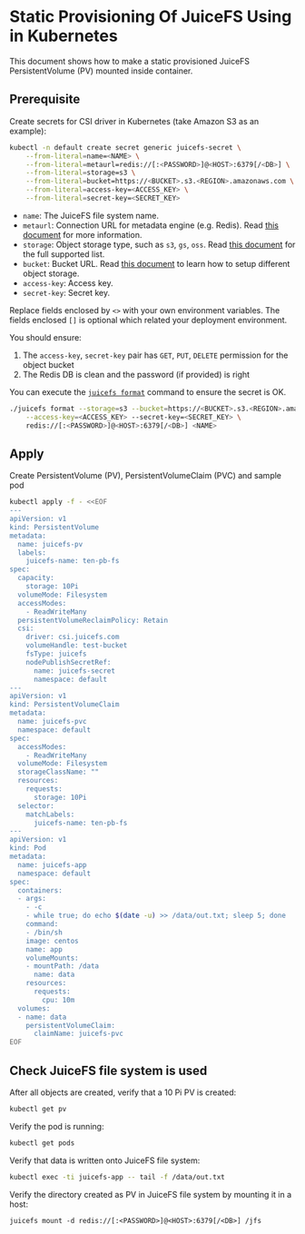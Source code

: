 # Static Provisioning Of JuiceFS Using in Kubernetes 

This document shows how to make a static provisioned JuiceFS PersistentVolume (PV) mounted inside container.

## Prerequisite

Create secrets for CSI driver in Kubernetes (take Amazon S3 as an example):

```sh
kubectl -n default create secret generic juicefs-secret \
    --from-literal=name=<NAME> \
    --from-literal=metaurl=redis://[:<PASSWORD>]@<HOST>:6379[/<DB>] \
    --from-literal=storage=s3 \
    --from-literal=bucket=https://<BUCKET>.s3.<REGION>.amazonaws.com \
    --from-literal=access-key=<ACCESS_KEY> \
    --from-literal=secret-key=<SECRET_KEY>
```

- `name`: The JuiceFS file system name.
- `metaurl`: Connection URL for metadata engine (e.g. Redis). Read [this document](https://github.com/juicedata/juicefs/blob/main/docs/en/databases_for_metadata.md) for more information.
- `storage`: Object storage type, such as `s3`, `gs`, `oss`. Read [this document](https://github.com/juicedata/juicefs/blob/main/docs/en/how_to_setup_object_storage.md) for the full supported list.
- `bucket`: Bucket URL. Read [this document](https://github.com/juicedata/juicefs/blob/main/docs/en/how_to_setup_object_storage.md) to learn how to setup different object storage.
- `access-key`: Access key.
- `secret-key`: Secret key.

Replace fields enclosed by `<>` with your own environment variables. The fields enclosed `[]` is optional which related your deployment environment.

You should ensure:
1. The `access-key`, `secret-key` pair has `GET`, `PUT`, `DELETE` permission for the object bucket
2. The Redis DB is clean and the password (if provided) is right

You can execute the [`juicefs format`](https://github.com/juicedata/juicefs/#format-a-volume) command to ensure the secret is OK.

```sh
./juicefs format --storage=s3 --bucket=https://<BUCKET>.s3.<REGION>.amazonaws.com \
    --access-key=<ACCESS_KEY> --secret-key=<SECRET_KEY> \
    redis://[:<PASSWORD>]@<HOST>:6379[/<DB>] <NAME>
```

## Apply

Create PersistentVolume (PV), PersistentVolumeClaim (PVC) and sample pod

```sh
kubectl apply -f - <<EOF
---
apiVersion: v1
kind: PersistentVolume
metadata:
  name: juicefs-pv
  labels:
    juicefs-name: ten-pb-fs
spec:
  capacity:
    storage: 10Pi
  volumeMode: Filesystem
  accessModes:
    - ReadWriteMany
  persistentVolumeReclaimPolicy: Retain
  csi:
    driver: csi.juicefs.com
    volumeHandle: test-bucket
    fsType: juicefs
    nodePublishSecretRef:
      name: juicefs-secret
      namespace: default
---
apiVersion: v1
kind: PersistentVolumeClaim
metadata:
  name: juicefs-pvc
  namespace: default
spec:
  accessModes:
    - ReadWriteMany
  volumeMode: Filesystem
  storageClassName: ""
  resources:
    requests:
      storage: 10Pi
  selector:
    matchLabels:
      juicefs-name: ten-pb-fs
---
apiVersion: v1
kind: Pod
metadata:
  name: juicefs-app
  namespace: default
spec:
  containers:
  - args:
    - -c
    - while true; do echo $(date -u) >> /data/out.txt; sleep 5; done
    command:
    - /bin/sh
    image: centos
    name: app
    volumeMounts:
    - mountPath: /data
      name: data
    resources:
      requests:
        cpu: 10m
  volumes:
  - name: data
    persistentVolumeClaim:
      claimName: juicefs-pvc
EOF
```

## Check JuiceFS file system is used

After all objects are created, verify that a 10 Pi PV is created:

```sh
kubectl get pv
```

Verify the pod is running:

```sh
kubectl get pods
```

Verify that data is written onto JuiceFS file system:

```sh
kubectl exec -ti juicefs-app -- tail -f /data/out.txt
```

Verify the directory created as PV in JuiceFS file system by mounting it in a host:

```
juicefs mount -d redis://[:<PASSWORD>]@<HOST>:6379[/<DB>] /jfs
```
